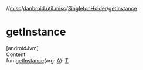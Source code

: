 //[misc](../../index.md)/[danbroid.util.misc](../index.md)/[SingletonHolder](index.md)/[getInstance](get-instance.md)



# getInstance  
[androidJvm]  
Content  
fun [getInstance](get-instance.md)(arg: [A](index.md)): [T](index.md)  



